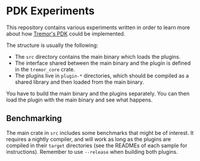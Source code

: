 # PDK Experiments

This repository contains various experiments written in order to learn more
about how [Tremor's PDK](https://nullderef.com/blog/gsoc-proposal/) could be
implemented.

The structure is usually the following:

* The `src` directory contains the main binary which loads the plugins.
* The interface shared between the main binary and the plugin is defined in
  the `tremor_core` crate.
* The plugins live in `plugin-*` directories, which should be compiled as a
  shared library and then loaded from the main binary.

You have to build the main binary and the plugins separately. You can then load
the plugin with the main binary and see what happens.

## Benchmarking

The main crate in `src` includes some benchmarks that might be of interest. It
requires a nightly compiler, and will work as long as the plugins are compiled
in their `target` directories (see the READMEs of each sample for instructions).
Remember to use `--release` when building both plugins.
